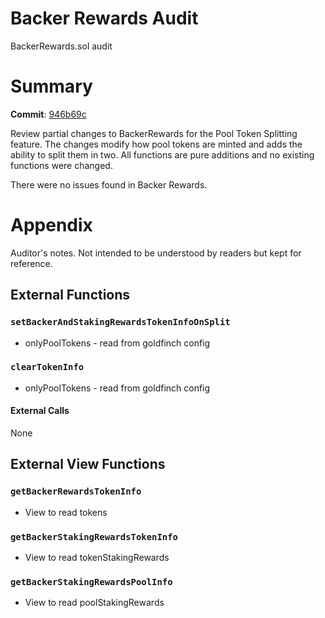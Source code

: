 # Backer Rewards Audit

BackerRewards.sol audit

# Summary

**Commit**: [946b69c](https://github.com/warbler-labs/mono/pull/1363/commits/946b69c6296f80c02202a58b341ca7e193ce0401)

Review partial changes to BackerRewards for the Pool Token Splitting feature. The changes modify how pool tokens are minted and adds the ability to split them in two. All functions are pure additions and no existing functions were changed.

There were no issues found in Backer Rewards.

# Appendix

Auditor's notes. Not intended to be understood by readers but kept for reference.

## External Functions

### `setBackerAndStakingRewardsTokenInfoOnSplit`

- onlyPoolTokens - read from goldfinch config

### `clearTokenInfo`

- onlyPoolTokens - read from goldfinch config

#### External Calls

None

## External View Functions

### `getBackerRewardsTokenInfo`

- View to read tokens

### `getBackerStakingRewardsTokenInfo`

- View to read tokenStakingRewards

### `getBackerStakingRewardsPoolInfo`

- View to read poolStakingRewards
